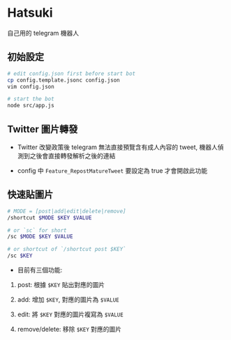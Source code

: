 # Hatsuki

自己用的 telegram 機器人

## 初始設定

```bash
# edit config.json first before start bot
cp config.template.jsonc config.json
vim config.json

# start the bot
node src/app.js
```

## Twitter 圖片轉發

* Twitter 改變政策後 telegram 無法直接預覽含有成人內容的 tweet, 機器人偵測到之後會直接轉發解析之後的連結

* config 中 `Feature_RepostMatureTweet` 要設定為 true 才會開啟此功能

## 快速貼圖片

```bash
# MODE = [post|add|edit|delete|remove]
/shortcut $MODE $KEY $VALUE

# or `sc` for short
/sc $MODE $KEY $VALUE

# or shortcut of `/shortcut post $KEY`
/sc $KEY
```

* 目前有三個功能:

1. post: 根據 `$KEY` 貼出對應的圖片

1. add: 增加 `$KEY`, 對應的圖片為 `$VALUE`

1. edit: 將 `$KEY` 對應的圖片複寫為 `$VALUE`

1. remove/delete: 移除 `$KEY` 對應的圖片